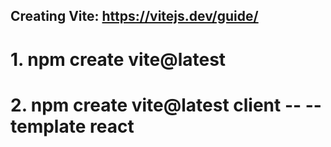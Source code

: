 ## Creating Vite: https://vitejs.dev/guide/

# 1. npm create vite@latest

# 2. npm create vite@latest client -- --template react
